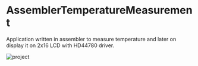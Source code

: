 # AssemblerTemperatureMeasurement

<p>Application written in assembler to measure temperature and later on display it on 2x16 LCD with HD44780 driver.</p>

![project](https://user-images.githubusercontent.com/29519955/44933222-a4ed0180-ad68-11e8-9d45-d0c06e961994.jpg)
